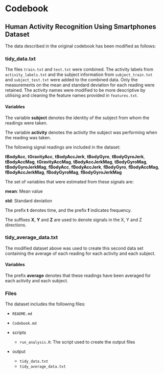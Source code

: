 # Codebook

## Human Activity Recognition Using Smartphones Dataset

The data described in the original codebook has been modified as follows:

### tidy_data.txt

The files `train.txt` and `test.txt` were combined. The activity labels from `activity_labels.txt` and the subject information from `subject_train.txt` and `subject_test.txt` were added to the combined data. Only the measurements on the mean and standard deviation for each reading were retained. The activity names were modified to be more descriptive by utilising and cleaning the feature names provided in `features.txt`.

#### Variables

The variable **subject** denotes the identity of the subject from whom the readings were taken.

The variable **activity** denotes the activity the subject was performing when the reading was taken.

The following signal readings are included in the dataset:

**tBodyAcc**,
**tGravityAcc**,
**tBodyAccJerk**,
**tBodyGyro**,
**tBodyGyroJerk**,
**tBodyAccMag**,
**tGravityAccMag**,
**tBodyAccJerkMag**,
**tBodyGyroMag**,
**tBodyGyroJerkMag**,
**fBodyAcc**,
**fBodyAccJerk**,
**fBodyGyro**,
**fBodyAccMag**,
**fBodyAccJerkMag**,
**fBodyGyroMag**,
**fBodyGyroJerkMag**

The set of variables that were estimated from these signals are:

**mean**: Mean value

**std**: Standard deviation

The prefix **t** denotes time, and the prefix **f** indicates frequency.

The suffixes **X**, **Y** and **Z** are used to denote signals in the X, Y and Z directions.

### tidy_average_data.txt

The modified dataset above was used to create this second data set containing the average of each reading for each activity and each subject.

#### Variables

The prefix **average** denotes that these readings have been averaged for each activity and each subject.

### Files

The dataset includes the following files:

- `README.md`

- `Codebook.md`

- scripts

	- `run_analysis.R`: The script used to create the output files

- output

	- `tidy_data.txt`
	- `tidy_average_data.txt`
